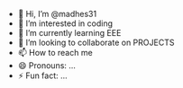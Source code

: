 - 👋 Hi, I’m @madhes31
- 👀 I’m interested in coding
- 🌱 I’m currently learning EEE
- 💞️ I’m looking to collaborate on PROJECTS
- 📫 How to reach me 
- 😄 Pronouns: ...
- ⚡ Fun fact: ...

<!---
madhes31/madhes31 is a ✨ special ✨ repository because its `README.md` (this file) appears on your GitHub profile.
You can click the Preview link to take a look at your changes.
--->
